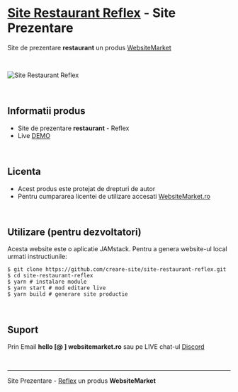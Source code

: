 # [Site Restaurant Reflex](https://site-restaurant-reflex.websitemarket.ro/) - Site Prezentare

Site de prezentare **restaurant** un produs [WebsiteMarket](https://websitemarket.ro)

<br />

![Site Restaurant Reflex](https://raw.githubusercontent.com/creare-site/static/master/produse/site-restaurant-reflex-intro.gif)

<br />

## Informatii produs

- Site de prezentare **restaurant** - Reflex
- Live [DEMO](https://site-restaurant-reflex.websitemarket.ro)
 
<br />

## Licenta

- Acest produs este protejat de drepturi de autor
- Pentru cumpararea licentei de utilizare accesati [WebsiteMarket.ro](https://websitemarket.ro) 

<br />

## Utilizare (pentru dezvoltatori)

Acesta website este o aplicatie JAMstack. Pentru a genera website-ul local urmati instructiunile:

```
$ git clone https://github.com/creare-site/site-restaurant-reflex.git
$ cd site-restaurant-reflex
$ yarn # instalare module
$ yarn start # mod editare live
$ yarn build # generare site productie
```

<br />

## Suport

Prin Email **hello [@ ] websitemarket.ro** sau pe LIVE chat-ul [Discord](https://discord.gg/MFRQmAk)

<br />

---
Site Prezentare - [Reflex](https://site-restaurant-reflex.websitemarket.ro/) un produs **WebsiteMarket**
